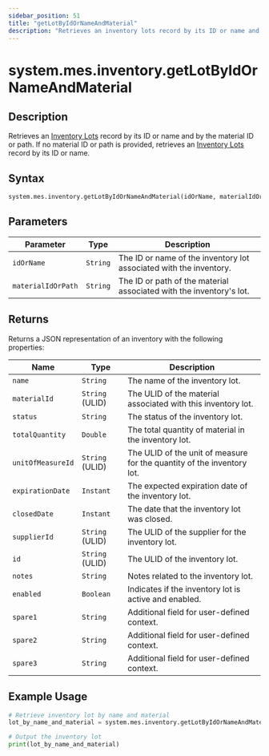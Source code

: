 ```yaml
---
sidebar_position: 51
title: "getLotByIdOrNameAndMaterial"
description: "Retrieves an inventory lots record by its ID or name and by the material ID or path. If no material ID or path is provided, retrieves an inventory lots record by its ID or name."
---
```


# system.mes.inventory.getLotByIdOrNameAndMaterial

## Description

Retrieves an [Inventory Lots](../../data-model/inventory-model/inventory-lot) record by its ID or name and by the material ID or path.
If no material ID or path is provided, retrieves an [Inventory Lots](../../data-model/inventory-model/inventory-lot) record by its ID or name.

## Syntax

```python
system.mes.inventory.getLotByIdOrNameAndMaterial(idOrName, materialIdOrPath)
```

## Parameters

| Parameter          | Type     | Description                                                         |
| ------------------ | -------- | ------------------------------------------------------------------- |
| `idOrName`         | `String` | The ID or name of the inventory lot associated with the inventory.  |
| `materialIdOrPath` | `String` | The ID or path of the material associated with the inventory's lot. |

## Returns

Returns a JSON representation of an inventory with the following properties:

| Name              | Type            | Description                                                            |
| ----------------- | --------------- | ---------------------------------------------------------------------- |
| `name`            | `String`        | The name of the inventory lot.                                         |
| `materialId`      | `String` (ULID) | The ULID of the material associated with this inventory lot.           |
| `status`          | `String`        | The status of the inventory lot.                                       |
| `totalQuantity`   | `Double`        | The total quantity of material in the inventory lot.                   |
| `unitOfMeasureId` | `String` (ULID) | The ULID of the unit of measure for the quantity of the inventory lot. |
| `expirationDate`  | `Instant`       | The expected expiration date of the inventory lot.                     |
| `closedDate`      | `Instant`       | The date that the inventory lot was closed.                            |
| `supplierId`      | `String` (ULID) | The ULID of the supplier for the inventory lot.                        |
| `id`              | `String` (ULID) | The ULID of the inventory lot.                                         |
| `notes`           | `String`        | Notes related to the inventory lot.                                    |
| `enabled`         | `Boolean`       | Indicates if the inventory lot is active and enabled.                  |
| `spare1`          | `String`        | Additional field for user-defined context.                             |
| `spare2`          | `String`        | Additional field for user-defined context.                             |
| `spare3`          | `String`        | Additional field for user-defined context.                             |

## Example Usage

```python
# Retrieve inventory lot by name and material
lot_by_name_and_material = system.mes.inventory.getLotByIdOrNameAndMaterial('21220', 'Bottle/Milk')

# Output the inventory lot
print(lot_by_name_and_material)
```

